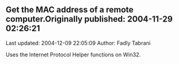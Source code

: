 ## Get the MAC address of a remote computer.Originally published: 2004-11-29 02:26:21 
Last updated: 2004-12-09 22:05:09 
Author: Fadly Tabrani 
 
Uses the Internet Protocol Helper functions on Win32.